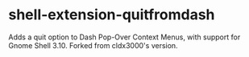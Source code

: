 shell-extension-quitfromdash
============================

Adds a quit option to Dash Pop-Over Context Menus, with support for Gnome Shell 3.10. Forked from cldx3000's version.
